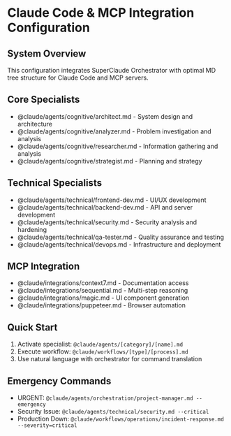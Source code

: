 # Claude Code & MCP Integration Configuration

## System Overview
This configuration integrates SuperClaude Orchestrator with optimal MD tree structure for Claude Code and MCP servers.

## Core Specialists
- @claude/agents/cognitive/architect.md - System design and architecture
- @claude/agents/cognitive/analyzer.md - Problem investigation and analysis
- @claude/agents/cognitive/researcher.md - Information gathering and analysis
- @claude/agents/cognitive/strategist.md - Planning and strategy

## Technical Specialists  
- @claude/agents/technical/frontend-dev.md - UI/UX development
- @claude/agents/technical/backend-dev.md - API and server development
- @claude/agents/technical/security.md - Security analysis and hardening
- @claude/agents/technical/qa-tester.md - Quality assurance and testing
- @claude/agents/technical/devops.md - Infrastructure and deployment

## MCP Integration
- @claude/integrations/context7.md - Documentation access
- @claude/integrations/sequential.md - Multi-step reasoning
- @claude/integrations/magic.md - UI component generation
- @claude/integrations/puppeteer.md - Browser automation

## Quick Start
1. Activate specialist: `@claude/agents/[category]/[name].md`
2. Execute workflow: `@claude/workflows/[type]/[process].md`
3. Use natural language with orchestrator for command translation

## Emergency Commands
- URGENT: `@claude/agents/orchestration/project-manager.md --emergency`
- Security Issue: `@claude/agents/technical/security.md --critical`
- Production Down: `@claude/workflows/operations/incident-response.md --severity=critical`
